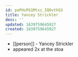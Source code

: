 ```yaml
---
id: paPHzPG1Mtxz_IQOvthG3
title: Yancey Strickler
desc: ''
updated: 1639759645927
created: 1639759645927
---
```



- [[person]] - Yancey Strickler
- appeared 2x at the stoa
